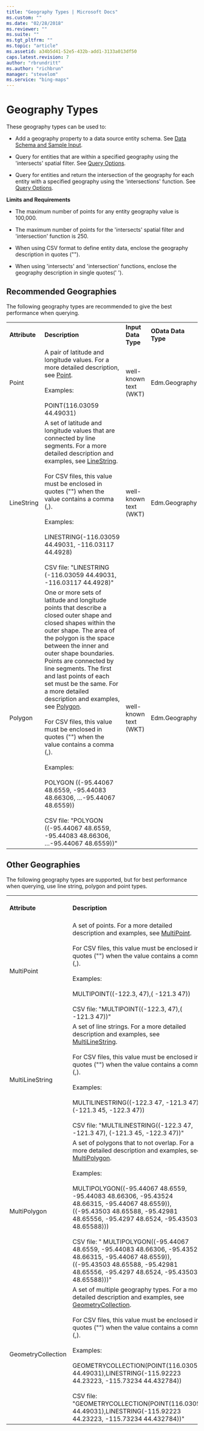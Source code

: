 ```yaml
---
title: "Geography Types | Microsoft Docs"
ms.custom: ""
ms.date: "02/28/2018"
ms.reviewer: ""
ms.suite: ""
ms.tgt_pltfrm: ""
ms.topic: "article"
ms.assetid: a34b5d41-52e5-432b-add1-3133a013df50
caps.latest.revision: 7
author: "rbrundritt"
ms.author: "richbrun"
manager: "stevelom"
ms.service: "bing-maps"
---
```

# Geography Types
These geography types can be used to:  
  
-   Add a geography property to a data source entity schema. See [Data Schema and Sample Input](../../data-source-management-api/load-data-source-dataflow/load-data-source-data-schema-and-sample-input.md).  
  
-   Query for entities that are within a specified geography using the 'intersects' spatial filter. See [Query Options](../../query-api/query-options.md).  
  
-   Query for entities and return the intersection of the geography for each entity with a specified geography using the 'intersections' function. See [Query Options](../../query-api/query-options.md).  
  
 **Limits and Requirements**  
  
-   The maximum number of points for any entity geography value is 100,000.  
  
-   The maximum number of points for the 'intersects' spatial filter and 'intersection' function is 250.  
  
-   When using CSV format to define entity data, enclose the geography description in quotes ("").  
  
-   When using 'intersects' and 'intersection' functions, enclose the geography description in single quotes(' ').  
  
## Recommended Geographies  
 The following geography types are recommended to give the best performance when querying.  
  
|||||  
|-|-|-|-|  
|**Attribute**|**Description**|**Input Data Type**|**OData Data Type**|  
|Point|A pair of latitude and longitude values. For a more detailed description, see [Point](http://technet.microsoft.com/en-us/library/bb964737.aspx).<br /><br /> Examples:<br /><br /> POINT(116.03059 44.49031)|well-known text (WKT)|Edm.Geography|  
|LineString|A set of latitude and longitude values that are connected by line segments. For a more detailed description and examples, see [LineString](http://technet.microsoft.com/en-us/library/bb895372.aspx).<br /><br /> For CSV files, this value must be enclosed in quotes ("") when the value contains a comma (,).<br /><br /> Examples:<br /><br /> LINESTRING(-116.03059 44.49031, -116.03117 44.4928)<br /><br /> CSV file: "LINESTRING (-116.03059 44.49031, -116.03117 44.4928)"|well-known text (WKT)|Edm.Geography|  
|Polygon|One or more sets of latitude and longitude points that describe a closed outer shape and closed shapes within the outer shape. The area of the polygon is the space between the inner and outer shape boundaries. Points are connected by line segments. The first and last points of each set must be the same. For a more detailed description and examples, see [Polygon](http://technet.microsoft.com/en-us/library/bb895267.aspx).<br /><br /> For CSV files, this value must be enclosed in quotes ("") when the value contains a comma (,).<br /><br /> Examples:<br /><br /> POLYGON ((-95.44067 48.6559, -95.44083 48.66306, …-95.44067 48.6559))<br /><br /> CSV file: "POLYGON ((-95.44067 48.6559, -95.44083 48.66306, …-95.44067 48.6559))"|well-known text (WKT)|Edm.Geography|  
  
## Other Geographies  
 The following geography types are supported, but for best performance when querying, use line string, polygon and point types.  
  
|||||  
|-|-|-|-|  
|**Attribute**|**Description**|**Input Data Type**|**OData Data Type**|  
|MultiPoint|A set of points. For a more detailed description and examples, see  [MultiPoint](http://technet.microsoft.com/en-us/library/bb964738.aspx).<br /><br /> For CSV files, this value must be enclosed in quotes ("") when the value contains a comma (,).<br /><br /> Examples:<br /><br /> MULTIPOINT((-122.3, 47),( -121.3 47))<br /><br /> CSV file: "MULTIPOINT((-122.3, 47),( -121.3 47))"|well-known text (WKT)|Edm.Geography|  
|MultiLineString|A set of line strings. For a more detailed description and examples, see  [MultiLineString](http://technet.microsoft.com/en-us/library/bb895166.aspx).<br /><br /> For CSV files, this value must be enclosed in quotes ("") when the value contains a comma (,).<br /><br /> Examples:<br /><br /> MULTILINESTRING((-122.3 47, -121.3 47), (-121.3 45, -122.3 47))<br /><br /> CSV file: "MULTILINESTRING((-122.3 47, -121.3 47), (-121.3 45, -122.3 47))"|well-known text (WKT)|Edm.Geography|  
|MultiPolygon|A set of polygons that to not overlap. For a more detailed description and examples, see  [MultiPolygon](http://technet.microsoft.com/en-us/library/bb964739.aspx).<br /><br /> Examples:<br /><br /> MULTIPOLYGON((-95.44067 48.6559, -95.44083 48.66306, -95.43524 48.66315, -95.44067 48.6559)),((-95.43503 48.65588, -95.42981 48.65556, -95.4297 48.6524, -95.43503 48.65588)))<br /><br /> CSV file: " MULTIPOLYGON((-95.44067 48.6559, -95.44083 48.66306, -95.43524 48.66315, -95.44067 48.6559)),((-95.43503 48.65588, -95.42981 48.65556, -95.4297 48.6524, -95.43503 48.65588)))"|well-known text (WKT)|Edm.Geography|  
|GeometryCollection|A set of multiple geography types. For a more detailed description and examples, see  [GeometryCollection](http://technet.microsoft.com/en-us/library/bb933792.aspx).<br /><br /> For CSV files, this value must be enclosed in quotes ("") when the value contains a comma (,).<br /><br /> Examples:<br /><br /> GEOMETRYCOLLECTION(POINT(116.03059 44.49031),LINESTRING(-115.92223 44.23223, -115.73234 44.432784))<br /><br /> CSV file: "GEOMETRYCOLLECTION(POINT(116.03059 44.49031),LINESTRING(-115.92223 44.23223, -115.73234 44.432784))"|well-known text (WKT)|Edm.Geography|